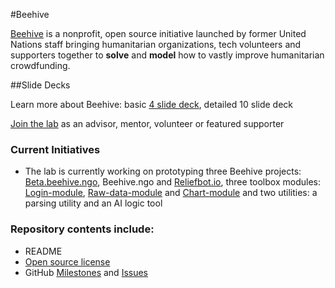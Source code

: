 #Beehive

[Beehive](http://beehive.ngo) is a nonprofit, open source initiative launched by former United Nations staff bringing humanitarian organizations, tech volunteers and supporters together to **solve** and **model** how to vastly improve humanitarian crowdfunding.

##Slide Decks

Learn more about Beehive: basic [4 slide deck](https://github.com/BeehiveNGO/Beehive/blob/master/Four_Slide_Deck.md), detailed 10 slide deck

[Join the lab](https://github.com/BeehiveNGO/Contribute) as an advisor, mentor, volunteer or featured supporter

### Current Initiatives

- The lab is currently working on prototyping three Beehive projects: [Beta.beehive.ngo](https://github.com/BeehiveNGO/Beta), Beehive.ngo and [Reliefbot.io](https://github.com/BeehiveNGO/ReliefBot), three toolbox modules: [Login-module](), [Raw-data-module]() and [Chart-module]() and two utilities: a parsing utility and an AI logic tool

### Repository contents include:

- README
- [Open source license](https://github.com/BeehiveNGO/DevelopmentLab/blob/master/LICENSE.md)
- GitHub [Milestones](https://github.com/BeehiveNGO/DevelopmentLab/milestones) and [Issues](https://github.com/BeehiveNGO/Beehive/issues)

